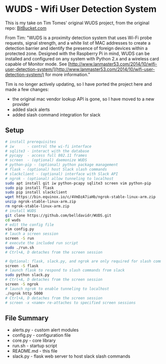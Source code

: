# WUDS - Wifi User Detection System

This is my take on Tim Tomes' original WUDS project, from the original repo: [BitBucket.com](https://bitbucket.org/LaNMaSteR53/wuds)   

From Tim: "WUDS is a proximity detection system that uses Wi-Fi probe requests, signal strength, and a white list of MAC addresses to create a detection barrier and identify the presence of foreign devices within a protected zone. Designed with the Raspberry Pi in mind, WUDS can be installed and configured on any system with Python 2.x and a wireless card capable of Monitor mode. See [http://www.lanmaster53.com/2014/10/wifi-user-detection-system/](http://www.lanmaster53.com/2014/10/wifi-user-detection-system/) for more information."

Tim is no longer actively updating, so I have ported the project here and made a few changes:   
- the original mac vendor lookup API is gone, so I have moved to a new provider     
- added slack alerts
- added slash command integration for slack

## Setup

```bash
# install prerequisites
# iw      - control the wi-fi interface
# sqlite3 - interact with the database
# pycapy  - access full 802.11 frames
# screen  - (optional) daemonize WUDS
# python-pip - (optional) python package management
# flask - (optional) host Slack slash commands
# slackclient - (optional) interface with Slack API
# ngrok - (optional) allow tunneling to localhost
sudo apt install git iw python-pcapy sqlite3 screen vim python-pip
sudo pip install flask
sudo pip install slackclient
wget https://bin.equinox.io/c/4VmDzA7iaHb/ngrok-stable-linux-arm.zip
unzip ngrok-stable-linux-arm.zip
rm ngrok-stable-linux-arm.zip
# install WUDS
git clone https://github.com/belldavidr/WUDS.git
cd wuds
# edit the config file
vim config.py
# lauch a screen session
screen -S run
# execute the included run script
sudo ./run.sh
# Ctrl+A, D detaches from the screen session

# Optional: flask, slack.py, and ngrok are only required for slash commands from slack
screen -S flask
# launch flask to respond to slash commands from slack
sudo python slack.py
# Ctrl+A, D detaches from the screen session
screen -S ngrok
# launch ngrok to enable tunneling to localhost
./ngrok http 5000
# Ctrl+A, D detaches from the screen session
# screen -x <name> re-attaches to specified screen sessions
```

## File Summary

* alerts.py - custom alert modules
* config.py - configuration file
* core.py - core library
* run.sh - startup script
* README.md - this file
* slack.py - flask web server to host slack slash commands  
